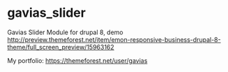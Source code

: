 # gavias_slider
Gavias Slider Module for drupal 8, demo http://preview.themeforest.net/item/emon-responsive-business-drupal-8-theme/full_screen_preview/15963162

My portfolio: https://themeforest.net/user/gavias
